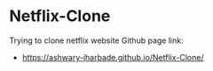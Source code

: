 # Netflix-Clone
Trying to clone netflix website
Github page link:

*   https://ashwary-jharbade.github.io/Netflix-Clone/
